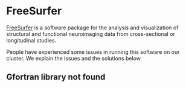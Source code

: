 # FreeSurfer

[FreeSurfer](https://surfer.nmr.mgh.harvard.edu/fswiki) is a software package for the analysis and visualization of structural and functional neuroimaging data from cross-sectional or longitudinal studies.

People have experienced some issues in running this software on our cluster. We explain the issues and the solutions below.

## Gfortran library not found
